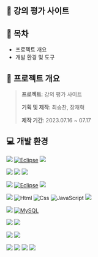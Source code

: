 ## :fork_and_knife: 강의 평가 사이트

## :open_file_folder: 목차
* 프로젝트 개요
* 개발 환경 및 도구

## :date: 프로젝트 개요

><p><strong>프로젝트</strong>: 강의 평가 사이트</p>
><p><strong>기획 및 제작</strong>: 최승찬, 장재혁</p>
><p><strong>제작 기간</strong>: 2023.07.16 ~ 07.17</p>

## :computer: 개발 환경
<img src="https://img.shields.io/badge/Framework-%23121011?style=for-the-badge"> [![Eclipse](https://img.shields.io/badge/Eclipse-2C2255?style=for-the-badge&logo=eclipse&logoColor=white)](https://www.eclipse.org/) <img src="https://img.shields.io/badge/bootstrap-%238511FA.svg?style=for-the-badge&logo=bootstrap&logoColor=white"/>

<img src="https://img.shields.io/badge/library-%23121011?style=for-the-badge"> <img src="https://img.shields.io/badge/jquery-%230769AD.svg?style=for-the-badge&logo=jquery&logoColor=white"/> <img src="https://img.shields.io/badge/sweetalert-FF3850?style=for-the-badge"/>  

<img src="https://img.shields.io/badge/IDE-%23121011?style=for-the-badge"> [![Eclipse](https://img.shields.io/badge/Eclipse-2C2255?style=for-the-badge&logo=eclipse&logoColor=white)](https://www.eclipse.org/) <img src="https://img.shields.io/badge/Visual%20Studio%20Code-0078d7.svg?style=for-the-badge&logo=visual-studio-code"/>

<img src="https://img.shields.io/badge/Language-%23121011?style=for-the-badge"> <img alt="Html" src ="https://img.shields.io/badge/HTML5-E34F26.svg?&style=for-the-badge&logo=HTML5&logoColor=white"/> <img alt="Css" src ="https://img.shields.io/badge/CSS3-1572B6.svg?&style=for-the-badge&logo=CSS3&logoColor=white"/> <img alt="JavaScript" src ="https://img.shields.io/badge/JavaScriipt-F7DF1E.svg?&style=for-the-badge&logo=JavaScript&logoColor=black"/> <img src="https://img.shields.io/badge/java-%23ED8B00?style=for-the-badge&logo=openjdk&logoColor=white"> 

<img src="https://img.shields.io/badge/DB-%23121011?style=for-the-badge"> [![MySQL](https://img.shields.io/badge/MySQL-beige?style=for-the-badge&logo=mysql&logoColor=white)](https://www.mysql.com/)

<img src="https://img.shields.io/badge/server-%23121011?style=for-the-badge"> <img src="https://img.shields.io/badge/apache%20tomcat-%23F8DC75.svg?style=for-the-badge&logo=apache-tomcat&logoColor=black"/>

<img src="https://img.shields.io/badge/OS-%23121011?style=for-the-badge"> <img src="https://img.shields.io/badge/Windows-0078D6?style=for-the-badge&logo=windows&logoColor=white"/>

<img src="https://img.shields.io/badge/other-%23121011?style=for-the-badge"> <img src="https://img.shields.io/badge/Slack-4A154B?style=for-the-badge&logo=slack&logoColor=white"/> <img src="https://img.shields.io/badge/github-%23121011.svg?style=for-the-badge&logo=github&logoColor=white"/> <img src="https://img.shields.io/badge/Notion-%23000000.svg?style=for-the-badge&logo=notion&logoColor=white"/> 
